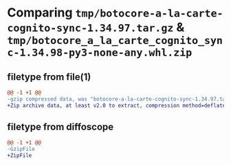 # Comparing `tmp/botocore-a-la-carte-cognito-sync-1.34.97.tar.gz` & `tmp/botocore_a_la_carte_cognito_sync-1.34.98-py3-none-any.whl.zip`

## filetype from file(1)

```diff
@@ -1 +1 @@
-gzip compressed data, was "botocore-a-la-carte-cognito-sync-1.34.97.tar", last modified: Fri May  3 01:04:31 2024, max compression
+Zip archive data, at least v2.0 to extract, compression method=deflate
```

## filetype from diffoscope

```diff
@@ -1 +1 @@
-GzipFile
+ZipFile
```

